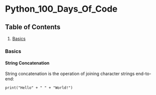 # Python_100_Days_Of_Code

## Table of Contents

1. [Basics](#basics)

### Basics

#### String Concatenation

String concatenation is the operation of joining character strings end-to-end:

```
print("Hello" + " " + "World!")
```
